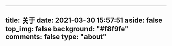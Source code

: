   ---
  title: 关于
  date: 2021-03-30 15:57:51
  aside: false
  top_img: false
  background: "#f8f9fe"
  comments: false
  type: "about"
  ---
